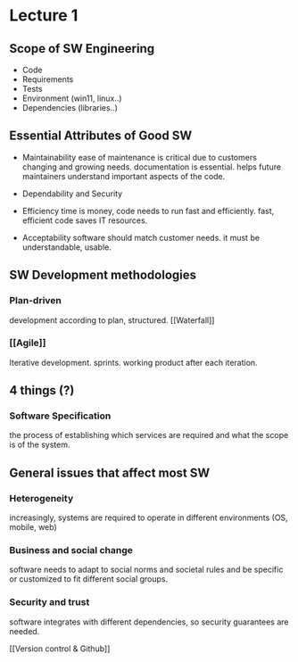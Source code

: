 # Lecture 1
## Scope of SW Engineering
* Code
* Requirements
* Tests
* Environment (win11, linux..)
* Dependencies (libraries..)

## Essential Attributes of Good SW
* Maintainability
	ease of maintenance is critical due to customers changing and growing needs. documentation is essential. helps future maintainers understand important aspects of the code.
* Dependability and Security
	
* Efficiency
	time is money, code needs to run fast and efficiently. fast, efficient code saves IT resources.
* Acceptability
	software should match customer needs. it must be understandable, usable.

## SW Development methodologies
### Plan-driven
development according to plan, structured.
[[Waterfall]]
### [[Agile]]
Iterative development. sprints. working product after each iteration. 

## 4 things (?)
### Software Specification
the process of establishing which services are required and what the scope is of the system. 



## General issues that affect most SW
### Heterogeneity
increasingly, systems are required to operate in different environments (OS, mobile, web)
### Business and social change
software needs to adapt to social norms and societal rules and be specific or customized to fit different social groups.
### Security and trust
software integrates with different dependencies, so security guarantees are needed. 


[[Version control & Github]]